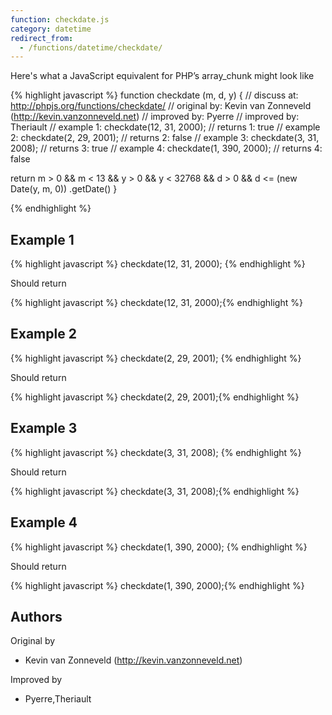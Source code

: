 ```yaml
---
function: checkdate.js
category: datetime
redirect_from:
  - /functions/datetime/checkdate/
---
```


<!-- WARNING! This file is auto generated by `npm run web:inject`, do not edit by hand -->

Here's what a JavaScript equivalent for PHP’s array_chunk might look like

{% highlight javascript %}
function checkdate (m, d, y) {
  //  discuss at: http://phpjs.org/functions/checkdate/
  // original by: Kevin van Zonneveld (http://kevin.vanzonneveld.net)
  // improved by: Pyerre
  // improved by: Theriault
  //   example 1: checkdate(12, 31, 2000);
  //   returns 1: true
  //   example 2: checkdate(2, 29, 2001);
  //   returns 2: false
  //   example 3: checkdate(3, 31, 2008);
  //   returns 3: true
  //   example 4: checkdate(1, 390, 2000);
  //   returns 4: false

  return m > 0 && m < 13 && y > 0 && y < 32768 && d > 0 && d <= (new Date(y, m, 0))
    .getDate()
}

{% endhighlight %}

## Example 1

{% highlight javascript %}
checkdate(12, 31, 2000);
{% endhighlight %}

Should return

{% highlight javascript %}
checkdate(12, 31, 2000);{% endhighlight %}

## Example 2

{% highlight javascript %}
checkdate(2, 29, 2001);
{% endhighlight %}

Should return

{% highlight javascript %}
checkdate(2, 29, 2001);{% endhighlight %}

## Example 3

{% highlight javascript %}
checkdate(3, 31, 2008);
{% endhighlight %}

Should return

{% highlight javascript %}
checkdate(3, 31, 2008);{% endhighlight %}

## Example 4

{% highlight javascript %}
checkdate(1, 390, 2000);
{% endhighlight %}

Should return

{% highlight javascript %}
checkdate(1, 390, 2000);{% endhighlight %}


## Authors


Original by

- Kevin van Zonneveld (http://kevin.vanzonneveld.net)


Improved by

- Pyerre,Theriault

